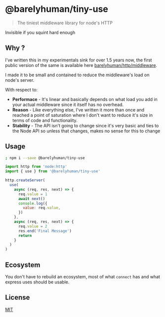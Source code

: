 # @barelyhuman/tiny-use

> The tiniest middleware library for node's HTTP

Invisible if you squint hard enough

## Why ?

I've written this in my experimentals sink for over 1.5 years now, the first
public version of the same is available here
[barelyhuman/http/middleware](https://github.com/barelyhuman/http/blob/b7ee273a0ba98bebd857ad7e8ee4324970629eb2/src/middleware.js).

I made it to be small and contained to reduce the middleware's load on node's
server.

With respect to:

- **Performace** - It's linear and basically depends on what load you add in
  your actual middleware since it itself has no overhead.
- **Reason** - Like everything else, I've written it more than once and reached
  a point of saturation where I don't want to reduce it's size in terms of code
  and functionality.
- **Stability** - The API isn't going to change since it's very basic and ties
  to the Node API so unless that changes, makes no sense for this to change

## Usage

```sh
; npm i --save @barelyhuman/tiny-use
```

```js
import http from 'node:http'
import { use } from '@barelyhuman/tiny-use'

http.createServer(
  use(
    async (req, res, next) => {
      req.value = 1
      await next()
      console.log({
        value: req.value,
      })
    },
    async (req, res, next) => {
      req.value = 2
      res.end('Final Message')
      return
    }
  )
)
```

## Ecosystem

You don't have to rebuild an ecosystem, most of what `connect` has and what
express uses should be usable.

## License

[MIT](/LICENSE)
